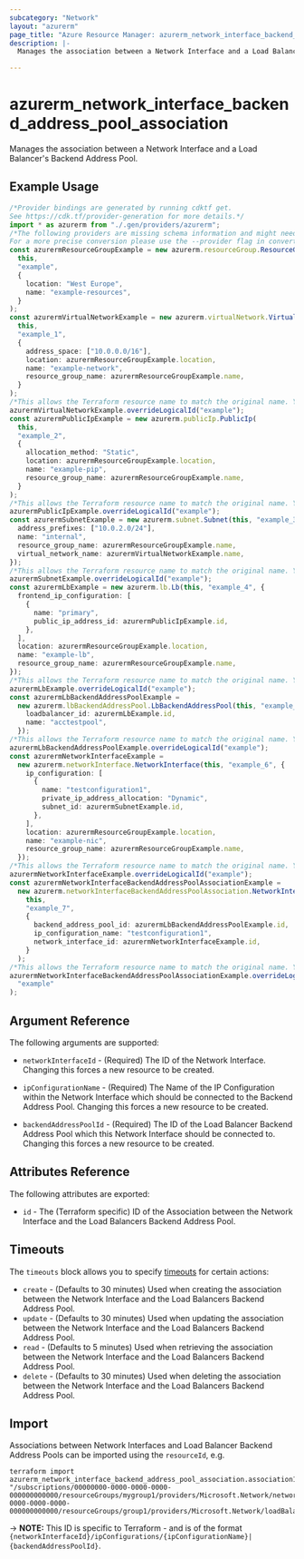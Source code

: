 ```yaml
---
subcategory: "Network"
layout: "azurerm"
page_title: "Azure Resource Manager: azurerm_network_interface_backend_address_pool_association"
description: |-
  Manages the association between a Network Interface and a Load Balancer's Backend Address Pool.

---
```


# azurerm\_network\_interface\_backend\_address\_pool\_association

Manages the association between a Network Interface and a Load Balancer's Backend Address Pool.

## Example Usage

```typescript
/*Provider bindings are generated by running cdktf get.
See https://cdk.tf/provider-generation for more details.*/
import * as azurerm from "./.gen/providers/azurerm";
/*The following providers are missing schema information and might need manual adjustments to synthesize correctly: azurerm.
For a more precise conversion please use the --provider flag in convert.*/
const azurermResourceGroupExample = new azurerm.resourceGroup.ResourceGroup(
  this,
  "example",
  {
    location: "West Europe",
    name: "example-resources",
  }
);
const azurermVirtualNetworkExample = new azurerm.virtualNetwork.VirtualNetwork(
  this,
  "example_1",
  {
    address_space: ["10.0.0.0/16"],
    location: azurermResourceGroupExample.location,
    name: "example-network",
    resource_group_name: azurermResourceGroupExample.name,
  }
);
/*This allows the Terraform resource name to match the original name. You can remove the call if you don't need them to match.*/
azurermVirtualNetworkExample.overrideLogicalId("example");
const azurermPublicIpExample = new azurerm.publicIp.PublicIp(
  this,
  "example_2",
  {
    allocation_method: "Static",
    location: azurermResourceGroupExample.location,
    name: "example-pip",
    resource_group_name: azurermResourceGroupExample.name,
  }
);
/*This allows the Terraform resource name to match the original name. You can remove the call if you don't need them to match.*/
azurermPublicIpExample.overrideLogicalId("example");
const azurermSubnetExample = new azurerm.subnet.Subnet(this, "example_3", {
  address_prefixes: ["10.0.2.0/24"],
  name: "internal",
  resource_group_name: azurermResourceGroupExample.name,
  virtual_network_name: azurermVirtualNetworkExample.name,
});
/*This allows the Terraform resource name to match the original name. You can remove the call if you don't need them to match.*/
azurermSubnetExample.overrideLogicalId("example");
const azurermLbExample = new azurerm.lb.Lb(this, "example_4", {
  frontend_ip_configuration: [
    {
      name: "primary",
      public_ip_address_id: azurermPublicIpExample.id,
    },
  ],
  location: azurermResourceGroupExample.location,
  name: "example-lb",
  resource_group_name: azurermResourceGroupExample.name,
});
/*This allows the Terraform resource name to match the original name. You can remove the call if you don't need them to match.*/
azurermLbExample.overrideLogicalId("example");
const azurermLbBackendAddressPoolExample =
  new azurerm.lbBackendAddressPool.LbBackendAddressPool(this, "example_5", {
    loadbalancer_id: azurermLbExample.id,
    name: "acctestpool",
  });
/*This allows the Terraform resource name to match the original name. You can remove the call if you don't need them to match.*/
azurermLbBackendAddressPoolExample.overrideLogicalId("example");
const azurermNetworkInterfaceExample =
  new azurerm.networkInterface.NetworkInterface(this, "example_6", {
    ip_configuration: [
      {
        name: "testconfiguration1",
        private_ip_address_allocation: "Dynamic",
        subnet_id: azurermSubnetExample.id,
      },
    ],
    location: azurermResourceGroupExample.location,
    name: "example-nic",
    resource_group_name: azurermResourceGroupExample.name,
  });
/*This allows the Terraform resource name to match the original name. You can remove the call if you don't need them to match.*/
azurermNetworkInterfaceExample.overrideLogicalId("example");
const azurermNetworkInterfaceBackendAddressPoolAssociationExample =
  new azurerm.networkInterfaceBackendAddressPoolAssociation.NetworkInterfaceBackendAddressPoolAssociation(
    this,
    "example_7",
    {
      backend_address_pool_id: azurermLbBackendAddressPoolExample.id,
      ip_configuration_name: "testconfiguration1",
      network_interface_id: azurermNetworkInterfaceExample.id,
    }
  );
/*This allows the Terraform resource name to match the original name. You can remove the call if you don't need them to match.*/
azurermNetworkInterfaceBackendAddressPoolAssociationExample.overrideLogicalId(
  "example"
);

```

## Argument Reference

The following arguments are supported:

*   `networkInterfaceId` - (Required) The ID of the Network Interface. Changing this forces a new resource to be created.

*   `ipConfigurationName` - (Required) The Name of the IP Configuration within the Network Interface which should be connected to the Backend Address Pool. Changing this forces a new resource to be created.

*   `backendAddressPoolId` - (Required) The ID of the Load Balancer Backend Address Pool which this Network Interface should be connected to. Changing this forces a new resource to be created.

## Attributes Reference

The following attributes are exported:

* `id` - The (Terraform specific) ID of the Association between the Network Interface and the Load Balancers Backend Address Pool.

## Timeouts

The `timeouts` block allows you to specify [timeouts](https://www.terraform.io/language/resources/syntax#operation-timeouts) for certain actions:

* `create` - (Defaults to 30 minutes) Used when creating the association between the Network Interface and the Load Balancers Backend Address Pool.
* `update` - (Defaults to 30 minutes) Used when updating the association between the Network Interface and the Load Balancers Backend Address Pool.
* `read` - (Defaults to 5 minutes) Used when retrieving the association between the Network Interface and the Load Balancers Backend Address Pool.
* `delete` - (Defaults to 30 minutes) Used when deleting the association between the Network Interface and the Load Balancers Backend Address Pool.

## Import

Associations between Network Interfaces and Load Balancer Backend Address Pools can be imported using the `resourceId`, e.g.

```shell
terraform import azurerm_network_interface_backend_address_pool_association.association1 "/subscriptions/00000000-0000-0000-0000-000000000000/resourceGroups/mygroup1/providers/Microsoft.Network/networkInterfaces/nic1/ipConfigurations/example|/subscriptions/00000000-0000-0000-0000-000000000000/resourceGroups/group1/providers/Microsoft.Network/loadBalancers/lb1/backendAddressPools/pool1"
```

\-> **NOTE:** This ID is specific to Terraform - and is of the format `{networkInterfaceId}/ipConfigurations/{ipConfigurationName}|{backendAddressPoolId}`.
